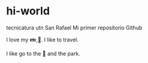 # hi-world
tecnicatura utn San Rafael
Mi primer repositorio Github

I love my :family:,:icecream:. I like to travel.

I like go to the :cinema: and the park.
